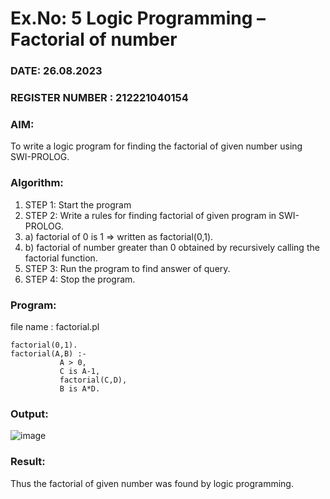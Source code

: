 # Ex.No: 5   Logic Programming – Factorial of number   
### DATE: 26.08.2023
### REGISTER NUMBER : 212221040154
### AIM: 
To  write  a logic program for finding the factorial of given number using SWI-PROLOG. 
### Algorithm:
1. STEP 1: Start the program
2. STEP 2:  Write a rules for finding factorial of given program in SWI-PROLOG.
3.   a)	factorial of 0 is 1 => written as factorial(0,1).
4.   b)	factorial of number greater than 0 obtained by recursively calling the factorial    function.
5. STEP 3: Run the program  to find answer of  query.
6. STEP 4: Stop the program.

### Program:
file name :  factorial.pl
```
factorial(0,1).
factorial(A,B) :-  
           A > 0, 
           C is A-1,
           factorial(C,D),
           B is A*D.
```
### Output:
![image](https://github.com/Siddarthan999/AI_Lab_2023-24/assets/91734840/619d4f1f-df6d-4e85-b81e-8a20c80948b8)
### Result:
Thus the factorial of given number was found by logic programming. 
